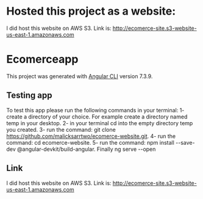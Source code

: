 # Hosted this project as a website:
I did host this website on AWS S3. Link is: http://ecomerce-site.s3-website-us-east-1.amazonaws.com

# Ecomerceapp

This project was generated with [Angular CLI](https://github.com/angular/angular-cli) version 7.3.9.

## Testing app
To test this app please run the following commands in your terminal:
1- create a directory of your choice. For example create a directory named temp in your desktop.
2- in your terminal cd into the empty directory temp you created.
3- run the command: git clone https://github.com/malicksarrtwo/ecomerce-website.git.
4- run the command: cd ecomerce-website.
5- run the command: npm install --save-dev @angular-devkit/build-angular.
Finally ng serve --open

## Link 
I did host this website on AWS S3.
Link is: http://ecomerce-site.s3-website-us-east-1.amazonaws.com

